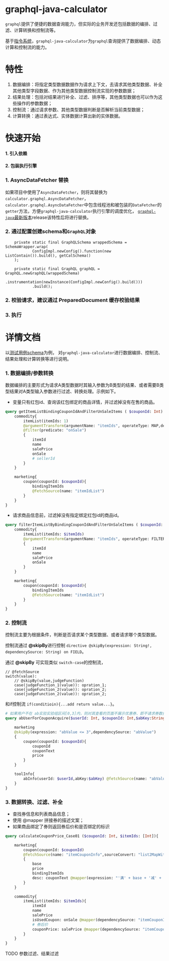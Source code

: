 # graphql-java-calculator


`graphql`提供了便捷的数据查询能力，但实际的业务开发还包括数据的编排、过滤、计算转换和控制流等。

基于[指令系统](https://spec.graphql.org/draft/#sec-Language.Directives)，`graphql-java-calculator`为`graphql`查询提供了数据编排、动态计算和控制流的能力。



# 特性

1. 数据编排：将指定类型数据数据作为请求上下文，去请求其他类型数据、补全其他类型字段数据、作为其他类型数据控制流实现的参数数据；
2. 结果处理：包括对结果进行补全、过滤、排序等，其他类型数据也可以作为这些操作的参数数据；
3. 控制流：通过请求参数、其他类型数据判断是否解析当前类型数据；
4. 计算转换：通过表达式、实体数据计算出新的实体数据。


# 快速开始

#### 1. 引入依赖

#### 2. 包装执行引擎

### 1. AsyncDataFetcher 替换

如果项目中使用了`AsyncDataFetcher`，则将其替换为`calculator.graphql.AsyncDataFetcher`，
`calculator.graphql.AsyncDataFetcher`中包含线程池和被包装的`DataFetcher`的`getter`方法，方便`graphql-java-calculator`执行引擎的调度优化，
[`graphql-java`最新版本](https://github.com/graphql-java/graphql-java/pull/2243)release该特性后将进行替换。

### 2. 通过配置创建schema和`GraphQL`对象

```
    private static final GraphQLSchema wrappedSchema = SchemaWrapper.wrap(
            ConfigImpl.newConfig().function(new ListContain()).build(), getCalSchema()
    );

    private static final GraphQL graphQL = GraphQL.newGraphQL(wrappedSchema)
            .instrumentation(newInstance(ConfigImpl.newConfig().build()))
            .build();
```


### 2. 校验请求，建议通过 PreparedDocument 缓存校验结果

### 3. 执行

# 详情文档

以[测试用例schema](https://github.com/dugenkui03/graphql-java-calculator/blob/refactorForSchedule/src/test/resources/schema.graphql)为例，
对`graphql-java-calculator`进行数据编排、控制流、结果处理和计算转换等进行说明。

### 1. 数据编排/参数转换

数据编排的主要形式为请求A类型数据时其输入参数为B类型的结果、或者需要B类型结果对A类型输入参数进行过滤、转换处理。示例如下。

- 变量只有红包id、查询该红包绑定的商品详情，并过滤掉没有在售的商品。
```graphql
query getItemListBindingCouponIdAndFilterUnSaleItems ( $couponId: Int) {
    commodity{
        itemList(itemIds: 1)
        @argumentTransform(argumentName: "itemIds", operateType: MAP,dependencySource: "itemIdList",expression: "itemIdList")
        @filter(predicate: "onSale")
        {
            itemId
            name
            salePrice
            onSale
            # sellerId
        }
    }

    marketing{
        coupon(couponId: $couponId){
            bindingItemIds
            @fetchSource(name: "itemIdList")
        }
    }
}
```

- 请求商品信息前，过滤掉没有指定绑定红包id的商品id。
```graphql
query filterItemListByBindingCouponIdAndFilterUnSaleItems ( $couponId: Int,$itemIds: [Int]) {
    commodity{
        itemList(itemIds: $itemIds)
        @argumentTransform(argumentName: "itemIds", operateType: FILTER,dependencySource: "itemIdList",expression: "listContain(itemIdList,ele)")
        {
            itemId
            name
            salePrice
            onSale
        }
    }

    marketing{
        coupon(couponId: $couponId){
            bindingItemIds
            @fetchSource(name: "itemIdList")
        }
    }
}
```



### 2. 控制流

控制流主要为根据条件，判断是否请求某个类型数据、或者请求哪个类型数据。

控制流通过 **@skipBy**进行控制 `directive @skipBy(expression: String!, dependencySource: String) on FIELD`。

通过 **@skipBy** 可实现类似 `switch-case`的控制流，
```
// @fetchSource
switch(value):
    // @skipBy(value,judgeFunction)
    case(judgeFunction_1(value)): opration_1;
    case(judgeFunction_2(value)): opration_2;
    case(judgeFunction_2(value)): opration_2;

``` 
和if控制流 `if(conditioin){...add return value...}`。

```graphql
# 如果用户不在 ab实验实验组区间[0,3]内，则对其查看的页面不展示优惠券、即不请求券数据
query abUserForCouponAcquire($userId: Int, $couponId: Int,$abKey:String){

    marketing
    @skipBy(expression: "abValue <= 3",dependencySource: "abValue")
    {
        coupon(couponId: $couponId){
            couponId
            couponText
            price
        }
    }

    toolInfo{
        abInfo(userId: $userId,abKey:$abKey) @fetchSource(name: "abValue")
    }
}
```

### 3. 数据转换、过滤、补全

- 查找券信息和列表商品信息；
- 使用 @mapper 拼接券的描述文案；
- 如果商品绑定了券则返回券后价和是否绑定的标识
```graphql
query calculateCouponPrice_Case01 ($couponId: Int, $itemIds: [Int]){

    marketing{
        coupon(couponId: $couponId)
        @fetchSource(name: "itemCouponInfo",sourceConvert: "list2MapWithAssignedValue('bindingItemIds','price')")
        {
            base
            price
            bindingItemIds
            desc: couponText @mapper(expression: "'满' + base + '减' + price")
        }
    }

    commodity{
        itemList(itemIds: $itemIds){
            itemId
            name
            salePrice
            isUsedCoupon: onSale @mapper(dependencySource: "itemCouponInfo",expression: "seq.get(itemCouponInfo,itemId)!=nil")
            # 券后价
            couponPrice: salePrice @mapper(dependencySource: "itemCouponInfo",expression: "salePrice - (seq.get(itemCouponInfo,itemId) == nil? 0:seq.get(itemCouponInfo,itemId)) ")
        }
    }
}
```


TODO 参数过滤、结果过滤




